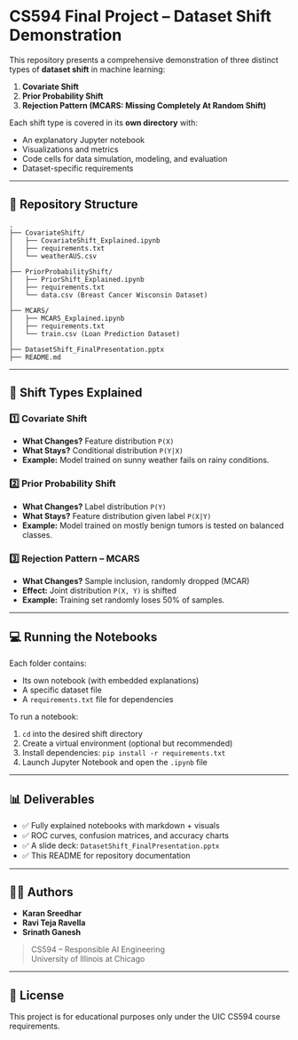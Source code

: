 
# CS594 Final Project – Dataset Shift Demonstration

This repository presents a comprehensive demonstration of three distinct types of **dataset shift** in machine learning:

1. **Covariate Shift**
2. **Prior Probability Shift**
3. **Rejection Pattern (MCARS: Missing Completely At Random Shift)**

Each shift type is covered in its **own directory** with:
- An explanatory Jupyter notebook
- Visualizations and metrics
- Code cells for data simulation, modeling, and evaluation
- Dataset-specific requirements

---

## 📂 Repository Structure

```
.
├── CovariateShift/
│   ├── CovariateShift_Explained.ipynb
│   ├── requirements.txt
│   └── weatherAUS.csv
│
├── PriorProbabilityShift/
│   ├── PriorShift_Explained.ipynb
│   ├── requirements.txt
│   └── data.csv (Breast Cancer Wisconsin Dataset)
│
├── MCARS/
│   ├── MCARS_Explained.ipynb
│   ├── requirements.txt
│   └── train.csv (Loan Prediction Dataset)
│
├── DatasetShift_FinalPresentation.pptx
├── README.md
```

---

## 🧪 Shift Types Explained

### 1️⃣ Covariate Shift
- **What Changes?** Feature distribution `P(X)`
- **What Stays?** Conditional distribution `P(Y|X)`
- **Example:** Model trained on sunny weather fails on rainy conditions.

### 2️⃣ Prior Probability Shift
- **What Changes?** Label distribution `P(Y)`
- **What Stays?** Feature distribution given label `P(X|Y)`
- **Example:** Model trained on mostly benign tumors is tested on balanced classes.

### 3️⃣ Rejection Pattern – MCARS
- **What Changes?** Sample inclusion, randomly dropped (MCAR)
- **Effect:** Joint distribution `P(X, Y)` is shifted
- **Example:** Training set randomly loses 50% of samples.

---

## 💻 Running the Notebooks

Each folder contains:
- Its own notebook (with embedded explanations)
- A specific dataset file
- A `requirements.txt` file for dependencies

To run a notebook:
1. `cd` into the desired shift directory
2. Create a virtual environment (optional but recommended)
3. Install dependencies: `pip install -r requirements.txt`
4. Launch Jupyter Notebook and open the `.ipynb` file

---

## 📊 Deliverables

- ✅ Fully explained notebooks with markdown + visuals
- ✅ ROC curves, confusion matrices, and accuracy charts
- ✅ A slide deck: `DatasetShift_FinalPresentation.pptx`
- ✅ This README for repository documentation

---

## 👨‍💻 Authors

- **Karan Sreedhar**
- **Ravi Teja Ravella**
- **Srinath Ganesh**

> CS594 – Responsible AI Engineering  
> University of Illinois at Chicago

---

## 📄 License

This project is for educational purposes only under the UIC CS594 course requirements.
